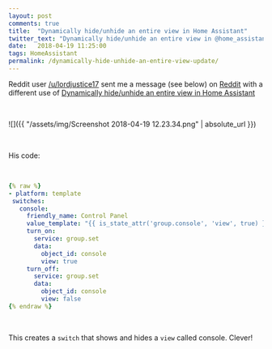 ```yaml
---
layout: post
comments: true
title:  "Dynamically hide/unhide an entire view in Home Assistant"
twitter_text: "Dynamically hide/unhide an entire view in @home_assistant"
date:   2018-04-19 11:25:00
tags: HomeAssistant
permalink: /dynamically-hide-unhide-an-entire-view-update/
---
```

<!-- markdownlint-disable html -->
Reddit user [/u/lordjustice17](https://www.reddit.com/user/lordjustice17) sent me a message \(see below\) on [Reddit](https://www.reddit.com/r/homeassistant/comments/84rogz/dynamically_hideunhide_an_entire_view_in_home/dxlv4ql/) with a different use of [Dynamically hide/unhide an entire view in Home Assistant](https://bonani.tech/dynamically-hide-unhide-an-entire-view/)

<br />

![]({{ "/assets/img/Screenshot 2018-04-19 12.23.34.png" | absolute_url }})

<br />

His code:

<br />

```yaml
{% raw %}
- platform: template
 switches:
   console:
     friendly_name: Control Panel
     value_template: "{{ is_state_attr('group.console', 'view', true) }}"
     turn_on:
       service: group.set
       data:
         object_id: console
         view: true
     turn_off:
       service: group.set
       data:
         object_id: console
         view: false
{% endraw %}
```

<br />

This creates a `switch` that shows and hides a `view` called console. Clever!
